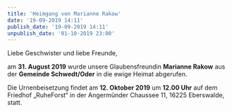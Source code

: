 ```yaml
---
title: 'Heimgang von Marianne Rakow'
date: '19-09-2019 14:11'
publish_date: '19-09-2019 14:11'
unpublish_date: '01-10-2019 23:00'
---
```


Liebe Geschwister und liebe Freunde,

am **31. August 2019** wurde unsere Glaubensfreundin **Marianne Rakow** aus der **Gemeinde Schwedt/Oder** in die ewige Heimat abgerufen. 

Die Urnenbeisetzung findet am **12. Oktober 2019** um **12.00 Uhr** auf dem Friedhof „RuheForst“ in der Angermünder Chaussee 11, 16225 Eberswalde, statt.